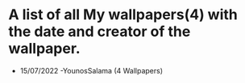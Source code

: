 # A list of all My wallpapers(4) with the date and creator of the wallpaper.

- 15/07/2022 -YounosSalama  (4 Wallpapers)
